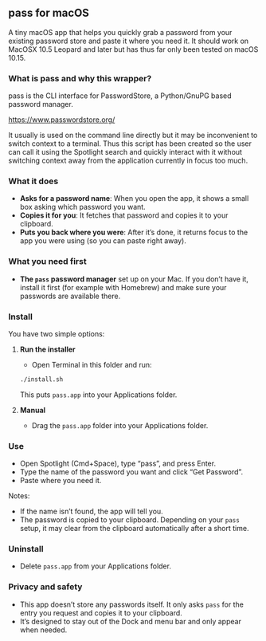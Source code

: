 ## pass for macOS

A tiny macOS app that helps you quickly grab a password from your existing password store and paste it where you need it. It should work on MacOSX 10.5 Leopard and later but has thus far only been tested on macOS 10.15.

### What is pass and why this wrapper?

pass is the CLI interface for PasswordStore, a Python/GnuPG based password manager.

https://www.passwordstore.org/

It usually is used on the command line directly but it may be inconvenient to switch context to a terminal. Thus this script has been created so the user can call it using the Spotlight search and quickly interact with it without switching context away from the application currently in focus too much.

### What it does
- **Asks for a password name**: When you open the app, it shows a small box asking which password you want.
- **Copies it for you**: It fetches that password and copies it to your clipboard.
- **Puts you back where you were**: After it’s done, it returns focus to the app you were using (so you can paste right away).

### What you need first
- **The `pass` password manager** set up on your Mac. If you don’t have it, install it first (for example with Homebrew) and make sure your passwords are available there.

### Install
You have two simple options:

1) **Run the installer**
   - Open Terminal in this folder and run:
   ```bash
   ./install.sh
   ```
   This puts `pass.app` into your Applications folder.

2) **Manual**
   - Drag the `pass.app` folder into your Applications folder.

### Use
- Open Spotlight (Cmd+Space), type “pass”, and press Enter.
- Type the name of the password you want and click “Get Password”.
- Paste where you need it.

Notes:
- If the name isn’t found, the app will tell you.
- The password is copied to your clipboard. Depending on your `pass` setup, it may clear from the clipboard automatically after a short time.

### Uninstall
- Delete `pass.app` from your Applications folder.

### Privacy and safety
- This app doesn’t store any passwords itself. It only asks `pass` for the entry you request and copies it to your clipboard.
- It’s designed to stay out of the Dock and menu bar and only appear when needed.


